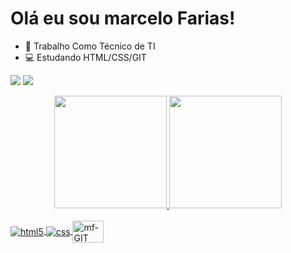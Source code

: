 # Olá eu sou marcelo Farias!



- 🔭  Trabalho Como Técnico de TI 
- 💻 Estudando HTML/CSS/GIT

 <div> 

  <a href = "mailto:ykmarcelo@gmail.com"><img src="https://img.shields.io/badge/-Gmail-%23333?style=for-the-badge&logo=gmail&logoColor=white" target="_blank"></a>
  <a href="https://www.linkedin.com/in/marcelo-farias-471541a9/" target="_blank"><img src="https://img.shields.io/badge/-LinkedIn-%230077B5?style=for-the-badge&logo=linkedin&logoColor=white" target="_blank"></a> 
 
 
</div>

<div align="center">
  <a href="https://github.com/ykmarcelo">
  <img height="180em" src="https://github-readme-stats.vercel.app/api?username=ykmarcelo&show_icons=true&theme=tokyonight&include_all_commits=true&count_private=true"/>
  <img height="180em" src="https://github-readme-stats.vercel.app/api/top-langs/?username=ykmarcelo&layout=compact&langs_count=7&theme=tokyonight&includea"/>
</div>

<div style="display: inline_block"><br/>
  <img align="center"  alt="html5"  <img src="https://img.shields.io/badge/HTML5-E34F26?style=for-the-badge&logo=html5&logoColor=white"/>
  <img align="center"  alt="css" <img src="https://img.shields.io/badge/CSS-239120?&style=for-the-badge&logo=css3&logoColor=white"/>
  <img align="center" alt="mf-GIT" height="35" width="50"  <img src="https://cdn.jsdelivr.net/gh/devicons/devicon/icons/git/git-plain.svg" />
  
     
 </div>    
 




